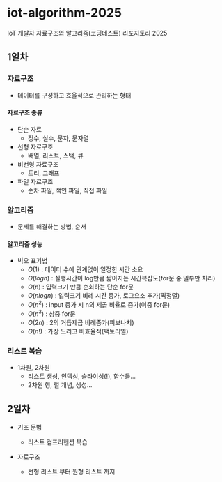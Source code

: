 # iot-algorithm-2025
IoT 개발자 자료구조와 알고리즘(코딩테스트) 리포지토리 2025

## 1일차

### 자료구조
- 데이터를 구성하고 효울적으로 관리하는 형태

#### 자료구조 종류
- 단순 자료
    - 정수, 실수, 문자, 문자열
- 선형 자료구조
    - 배열, 리스트, 스택, 큐
- 비선형 자료구조
    - 트리, 그래프
- 파일 자료구조
    - 순차 파일, 색인 파일, 직접 파일

### 알고리즘
- 문제를 해결하는 방법, 순서

#### 알고리즘 성능
- 빅오 표기법
    - $O(1)$ : 데이터 수에 관계없이 일정한 시간 소요
    - $O(logn)$ : 실행시간이 log만큼 짧아지는 시간복잡도(for문 중 일부만 처리)
    - $O(n)$ : 입력크기 만큼 순회하는 단순 for문
    - $O(n log n)$ : 입력크기 비례 시간 증가, 로그요소 추가(퀵정렬)
    - $O(n^2)$ : input 증가 시 n의 제곱 비율로 증가(이중 for문)
    - $O(n^3)$ : 삼중 for문
    - $O(2n)$ : 2의 거듭제곱 비례증가(피보나치)
    - $O(n!)$ : 가장 느리고 비효율적(팩토리얼)

### 리스트 복습
- 1차원, 2차원
    - 리스트 생성, 인덱싱, 슬라이싱(!), 함수들...
    - 2차원 행, 렬 개념, 생성...

## 2일차

- 기초 문법
    - 리스트 컴프리헨션 복습
    
- 자료구조
    - 선형 리스트 부터 원형 리스트 까지
